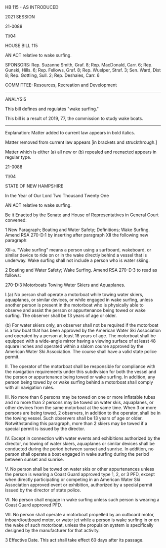  HB 115 - AS INTRODUCED

 

 

2021 SESSION

 21-0088

 11/04

 

HOUSE BILL 115

 

AN ACT relative to wake surfing.

 

SPONSORS: Rep. Suzanne Smith, Graf. 8; Rep. MacDonald, Carr. 6; Rep. Gunski, Hills. 6; Rep. Fellows, Graf. 8; Rep. Wuelper, Straf. 3; Sen. Ward, Dist 8; Rep. Gottling, Sull. 2; Rep. Deshaies, Carr. 6

 

COMMITTEE: Resources, Recreation and Development

 

-----------------------------------------------------------------

 

ANALYSIS

 

 This bill defines and regulates "wake surfing." 

 

 This bill is a result of 2019, 77, the commission to study wake boats.

 

- - - - - - - - - - - - - - - - - - - - - - - - - - - - - - - - - - - - - - - - - - - - - - - - - - - - - - - - - - - - - - - - - - - - - - - - - - - 

 

Explanation: Matter added to current law appears in bold italics.

 Matter removed from current law appears [in brackets and struckthrough.]

 Matter which is either (a) all new or (b) repealed and reenacted appears in regular type.

 21-0088

 11/04

 

STATE OF NEW HAMPSHIRE

 

In the Year of Our Lord Two Thousand Twenty One

 

AN ACT relative to wake surfing.

 

Be it Enacted by the Senate and House of Representatives in General Court convened:

 

 1 New Paragraph; Boating and Water Safety; Definitions; Wake Surfing. Amend RSA 270-D:1 by inserting after paragraph XII the following new paragraph:

 XII-a. "Wake surfing" means a person using a surfboard, wakeboard, or similar device to ride on or in the wake directly behind a vessel that is underway. Wake surfing shall not include a person who is water skiing. 

 2 Boating and Water Safety; Wake Surfing. Amend RSA 270-D:3 to read as follows:

 270-D:3 Motorboats Towing Water Skiers and Aquaplanes. 

 I.(a) No person shall operate a motorboat while towing water skiers, aquaplanes, or similar devices, or while engaged in wake surfing, unless another person is present in the motorboat who is physically able to observe and assist the person or appurtenance being towed or wake surfing. The observer shall be 13 years of age or older. 

 (b) For water skiers only, an observer shall not be required if the motorboat is a tow boat that has been approved by the American Water Ski Association and operated by a person at least 18 years of age. The motorboat shall be equipped with a wide-angle mirror having a viewing surface of at least 48 square inches and operated within a slalom course approved by the American Water Ski Association. The course shall have a valid state police permit. 

 II. The operator of the motorboat shall be responsible for compliance with the navigation requirements under this subdivision for both the vessel and the person or appurtenance being towed or wake surfing. In addition, any person being towed by or wake surfing behind a motorboat shall comply with all navigation rules. 

 III. No more than 6 persons may be towed on one or more inflatable tubes and no more than 2 persons may be towed on water skis, aquaplanes, or other devices from the same motorboat at the same time. When 3 or more persons are being towed, 2 observers, in addition to the operator, shall be in the towing vessel. Such observers shall be 13 years of age or older. Notwithstanding this paragraph, more than 2 skiers may be towed if a special permit is issued by the director. 

 IV. Except in connection with water events and exhibitions authorized by the director, no towing of water skiers, aquaplanes or similar devices shall be conducted during the period between sunset and sunrise. In addition, no person shall operate a boat engaged in wake surfing during the period between sunset and sunrise.

 V. No person shall be towed on water skis or other appurtenances unless the person is wearing a Coast Guard approved type 1, 2, or 3 PFD, except when directly participating or competing in an American Water Ski Association approved event or exhibition, authorized by a special permit issued by the director of state police. 

 VI. No person shall engage in wake surfing unless such person is wearing a Coast Guard approved PFD.

 VII. No person shall operate a motorboat propelled by an outboard motor, inboard/outboard motor, or water jet while a person is wake surfing in or on the wake of such motorboat, unless the propulsion system is specifically designed by the manufacturer for that activity.

 3 Effective Date. This act shall take effect 60 days after its passage.

